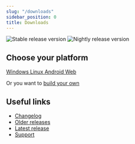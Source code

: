 ```yaml
---
slug: "/downloads"
sidebar_position: 0
title: Downloads
---
```


![Stable release version](https://img.shields.io/badge/dynamic/yaml?color=c4840d&label=Stable&query=%24.version&url=https%3A%2F%2Fraw.githubusercontent.com%2FLinwoodCloud%2FDev-Doctor%2Fstable%2Fapp%2Fpubspec.yaml&style=for-the-badge)
![Nightly release version](https://img.shields.io/badge/dynamic/yaml?color=f7d28c&label=Nightly&query=%24.version&url=https%3A%2F%2Fraw.githubusercontent.com%2FLinwoodCloud%2FDev-Doctor%2Fnightly%2Fapp%2Fpubspec.yaml&style=for-the-badge)

## Choose your platform

<div className="row margin-bottom--lg padding--sm">
<a class="button button--outline button--primary button--lg margin--sm" href="/downloads/windows">
  Windows
</a>
<a class="button button--outline button--primary button--lg margin--sm" href="/downloads/linux">
  Linux
</a>
<a class="button button--outline button--info button--lg margin--sm" href="/downloads/android">
  Android
</a>
<a class="button button--outline button--danger button--lg margin--sm" href="/downloads/web">
  Web
</a>
</div>

Or you want to [build your own](/build-your-own)

## Useful links

- [Changelog](changelog)
- [Older releases](https://github.com/LinwoodCloud/dev_doctor/releases)
- [Latest release](https://github.com/LinwoodCloud/dev_doctor/releases/latest)
- [Support](https://discord.linwood.dev)